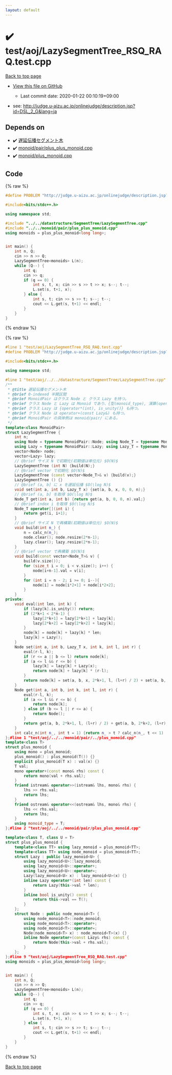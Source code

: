 ```yaml
---
layout: default
---
```


<!-- mathjax config similar to math.stackexchange -->
<script type="text/javascript" async
  src="https://cdnjs.cloudflare.com/ajax/libs/mathjax/2.7.5/MathJax.js?config=TeX-MML-AM_CHTML">
</script>
<script type="text/x-mathjax-config">
  MathJax.Hub.Config({
    TeX: { equationNumbers: { autoNumber: "AMS" }},
    tex2jax: {
      inlineMath: [ ['$','$'] ],
      processEscapes: true
    },
    "HTML-CSS": { matchFontHeight: false },
    displayAlign: "left",
    displayIndent: "2em"
  });
</script>

<script type="text/javascript" src="https://cdnjs.cloudflare.com/ajax/libs/jquery/3.4.1/jquery.min.js"></script>
<script src="https://cdn.jsdelivr.net/npm/jquery-balloon-js@1.1.2/jquery.balloon.min.js" integrity="sha256-ZEYs9VrgAeNuPvs15E39OsyOJaIkXEEt10fzxJ20+2I=" crossorigin="anonymous"></script>
<script type="text/javascript" src="../../../assets/js/copy-button.js"></script>
<link rel="stylesheet" href="../../../assets/css/copy-button.css" />


# :heavy_check_mark: test/aoj/LazySegmentTree_RSQ_RAQ.test.cpp

<a href="../../../index.html">Back to top page</a>

* <a href="{{ site.github.repository_url }}/blob/master/test/aoj/LazySegmentTree_RSQ_RAQ.test.cpp">View this file on GitHub</a>
    - Last commit date: 2020-01-22 00:10:19+09:00


* see: <a href="http://judge.u-aizu.ac.jp/onlinejudge/description.jsp?id=DSL_2_G&lang=ja">http://judge.u-aizu.ac.jp/onlinejudge/description.jsp?id=DSL_2_G&lang=ja</a>


## Depends on

* :heavy_check_mark: <a href="../../../library/datastructure/SegmentTree/LazySegmentTree.cpp.html">遅延伝播セグメント木</a>
* :heavy_check_mark: <a href="../../../library/monoid/pair/plus_plus_monoid.cpp.html">monoid/pair/plus_plus_monoid.cpp</a>
* :heavy_check_mark: <a href="../../../library/monoid/plus_monoid.cpp.html">monoid/plus_monoid.cpp</a>


## Code

<a id="unbundled"></a>
{% raw %}
```cpp
#define PROBLEM "http://judge.u-aizu.ac.jp/onlinejudge/description.jsp?id=DSL_2_G&lang=ja"

#include<bits/stdc++.h>

using namespace std;

#include "../../datastructure/SegmentTree/LazySegmentTree.cpp"
#include "../../monoid/pair/plus_plus_monoid.cpp"
using monoids = plus_plus_monoid<long long>;


int main() {
	int n, Q;
	cin >> n >> Q;
	LazySegmentTree<monoids> L(n);
	while (Q--) {
		int q;
		cin >> q;
		if (q == 0) {
			int s, t, x; cin >> s >> t >> x; s--; t--;
			L.set(s, t+1, x);
		} else {
			int s, t; cin >> s >> t; s--; t--;
			cout << L.get(s, t+1) << endl;
		}
	}
}
```
{% endraw %}

<a id="bundled"></a>
{% raw %}
```cpp
#line 1 "test/aoj/LazySegmentTree_RSQ_RAQ.test.cpp"
#define PROBLEM "http://judge.u-aizu.ac.jp/onlinejudge/description.jsp?id=DSL_2_G&lang=ja"

#include<bits/stdc++.h>

using namespace std;

#line 1 "test/aoj/../../datastructure/SegmentTree/LazySegmentTree.cpp"
/**
 * @title 遅延伝播セグメント木
 * @brief 0-indexed 半開区間
 * @brief MonoidPair はクラス Node と クラス Lazy を持つ。
 * @brief クラス Node と Lazy は Monoid であり、{型(monoid_type), 演算(operator+), 単位元(default constructor), constructor(monoid_type)} の4つを持つ。
 * @brief クラス Lazy は {operator*(int), is_unity()} も持つ。
 * @brief クラス Node は operator+(const Lazy&) も持つ。
 * @brief MonoidPair の具体例は monoid/pair/ にある。
 */
template<class MonoidPair>
struct LazySegmentTree {
	int n;
	using Node = typename MonoidPair::Node; using Node_T = typename MonoidPair::Node::monoid_type;
	using Lazy = typename MonoidPair::Lazy; using Lazy_T = typename MonoidPair::Lazy::monoid_type;
	vector<Node> node;
	vector<Lazy> lazy;
	// @brief サイズ N で初期化(初期値は単位元) $O(N)$
	LazySegmentTree (int N) {build(N);}
	// @brief vector で初期化 $O(N)$
	LazySegmentTree (const vector<Node_T>& v) {build(v);}
	LazySegmentTree () {}
	// @brief (a, b] に x を遅延伝播 $O(\log N)$
	void set(int a, int b, Lazy_T x) {set(a, b, x, 0, 0, n);}
	// @brief (a, b] を取得 $O(\log N)$
	Node_T get(int a, int b) {return get(a, b, 0, 0, n).val;}
	// @brief index i を取得 $O(\log N)$
	Node_T operator[](int i) {
		return get(i, i+1);
	}
	// @brief サイズ N で再構築(初期値は単位元) $O(N)$
	void build(int n_) {
		n = calc_n(n_);
		node.clear(); node.resize(2*n-1);
		lazy.clear(); lazy.resize(2*n-1);
	}
	// @brief vector で再構築 $O(N)$
	void build(const vector<Node_T>& v) {
		build(v.size());
		for (size_t i = 0; i < v.size(); i++) {
			node[i+n-1].val = v[i];
		}
		for (int i = n - 2; i >= 0; i--){
			node[i] = node[i*2+1] + node[i*2+2];
		}
	}
private:
	void eval(int len, int k) {
		if (lazy[k].is_unity()) return;
		if (2*k+1 < 2*n-1) {
			lazy[2*k+1] = lazy[2*k+1] + lazy[k];
			lazy[2*k+2] = lazy[2*k+2] + lazy[k];
		}
		node[k] = node[k] + lazy[k] * len;
		lazy[k] = Lazy();
	}
	Node set(int a, int b, Lazy_T x, int k, int l, int r) {
		eval(r-l, k);
		if (r <= a || b <= l) return node[k];
		if (a <= l && r <= b) {
			lazy[k] = lazy[k] + Lazy(x);
			return node[k] + lazy[k] * (r-l);
		}
		return node[k] = set(a, b, x, 2*k+1, l, (l+r) / 2) + set(a, b, x, 2*k+2, (l+r) / 2, r);
	}
	Node get(int a, int b, int k, int l, int r) {
		eval(r-l, k);
		if (a <= l && r <= b) {
			return node[k];
		} else if (b <= l || r <= a) {
			return Node();
		}
		return get(a, b, 2*k+1, l, (l+r) / 2) + get(a, b, 2*k+2, (l+r) / 2, r);
	}
	int calc_n(int n_, int t = 1) {return n_ > t ? calc_n(n_, t << 1) : t;}
};#line 1 "test/aoj/../../monoid/pair/../plus_monoid.cpp"
template<class T>
struct plus_monoid {
	using mono = plus_monoid;
	plus_monoid() : plus_monoid(T()) {}
	explicit plus_monoid(T x) : val(x) {}
	T val;
	mono operator+(const mono& rhs) const {
		return mono(val + rhs.val);
	}
	friend istream& operator>>(istream& lhs, mono& rhs) {
		lhs >> rhs.val;
		return lhs;
	}
	friend ostream& operator<<(ostream& lhs, mono& rhs) {
		lhs << rhs.val;
		return lhs;
	}
	using monoid_type = T;
};#line 2 "test/aoj/../../monoid/pair/plus_plus_monoid.cpp"

template<class T, class U = T>
struct plus_plus_monoid {
	template<class TT> using lazy_monoid = plus_monoid<TT>;
	template<class TT> using node_monoid = plus_monoid<TT>;
	struct Lazy : public lazy_monoid<U> {
		using lazy_monoid<U>::lazy_monoid;
		using lazy_monoid<U>::operator+;
		using lazy_monoid<U>::operator=;
		Lazy(lazy_monoid<U> x) : lazy_monoid<U>(x) {}
		inline Lazy operator*(int len) const {
			return Lazy(this->val * len);
		}
		inline bool is_unity() const {
			return this->val == T();
		}
	};
	struct Node : public node_monoid<T> {
		using node_monoid<T>::node_monoid;
		using node_monoid<T>::operator+;
		using node_monoid<T>::operator=;
		Node(node_monoid<T> x) : node_monoid<T>(x) {}
		inline Node operator+(const Lazy& rhs) const {
			return Node(this->val + rhs.val);
		}
	};
};#line 9 "test/aoj/LazySegmentTree_RSQ_RAQ.test.cpp"
using monoids = plus_plus_monoid<long long>;


int main() {
	int n, Q;
	cin >> n >> Q;
	LazySegmentTree<monoids> L(n);
	while (Q--) {
		int q;
		cin >> q;
		if (q == 0) {
			int s, t, x; cin >> s >> t >> x; s--; t--;
			L.set(s, t+1, x);
		} else {
			int s, t; cin >> s >> t; s--; t--;
			cout << L.get(s, t+1) << endl;
		}
	}
}
```
{% endraw %}

<a href="../../../index.html">Back to top page</a>

